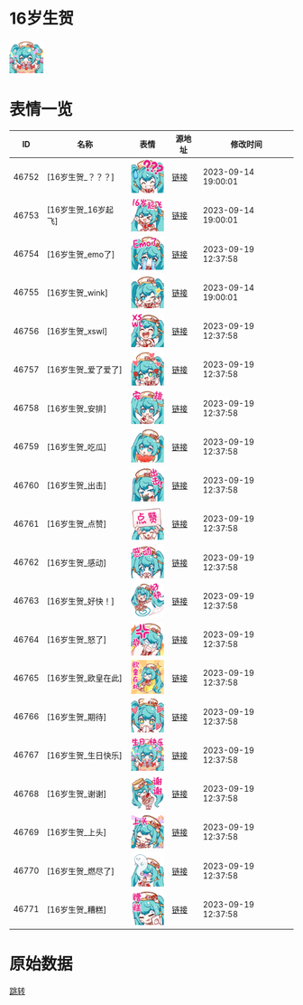 # 16岁生贺

<img src="./cover.png" height="60" alt="cover" />

# 表情一览

|ID|名称|表情|源地址|修改时间|
|----|----|----|----|----|
|46752|[16岁生贺_？？？]|<img src="./pic/046752_%5B16岁生贺_？？？%5D.png" height="60" alt="？？？"/>|[链接](https://i0.hdslb.com/bfs/emote/dc01d262a494c51d2a7b2b59af1fd59667685fc6.png)|2023-09-14 19:00:01|
|46753|[16岁生贺_16岁起飞]|<img src="./pic/046753_%5B16岁生贺_16岁起飞%5D.png" height="60" alt="16岁起飞"/>|[链接](https://i0.hdslb.com/bfs/emote/71cc3a8b05ce3c65c4afe10743cc78c9ffe9fee9.png)|2023-09-14 19:00:01|
|46754|[16岁生贺_emo了]|<img src="./pic/046754_%5B16岁生贺_emo了%5D.png" height="60" alt="emo了"/>|[链接](https://i0.hdslb.com/bfs/emote/96f6e10b218ee3c530217f0b1096f01b5495c139.png)|2023-09-19 12:37:58|
|46755|[16岁生贺_wink]|<img src="./pic/046755_%5B16岁生贺_wink%5D.png" height="60" alt="wink"/>|[链接](https://i0.hdslb.com/bfs/emote/5f8ec58d78b8644810f9a9ea52a749cfdc4dc8c2.png)|2023-09-14 19:00:01|
|46756|[16岁生贺_xswl]|<img src="./pic/046756_%5B16岁生贺_xswl%5D.png" height="60" alt="xswl"/>|[链接](https://i0.hdslb.com/bfs/emote/215692cc1d7608f9c4770826e09b5df63e91da31.png)|2023-09-19 12:37:58|
|46757|[16岁生贺_爱了爱了]|<img src="./pic/046757_%5B16岁生贺_爱了爱了%5D.png" height="60" alt="爱了爱了"/>|[链接](https://i0.hdslb.com/bfs/emote/e76e7ff8395eaa6c150a8f4fffa1db8cef6ed18f.png)|2023-09-19 12:37:58|
|46758|[16岁生贺_安排]|<img src="./pic/046758_%5B16岁生贺_安排%5D.png" height="60" alt="安排"/>|[链接](https://i0.hdslb.com/bfs/emote/b8a839c3e745c7cb8ddb7b0c692caad905ffe408.png)|2023-09-19 12:37:58|
|46759|[16岁生贺_吃瓜]|<img src="./pic/046759_%5B16岁生贺_吃瓜%5D.png" height="60" alt="吃瓜"/>|[链接](https://i0.hdslb.com/bfs/emote/db00422ca9d395bd4841d98c1f5e8fc7cd8cc1d0.png)|2023-09-19 12:37:58|
|46760|[16岁生贺_出击]|<img src="./pic/046760_%5B16岁生贺_出击%5D.png" height="60" alt="出击"/>|[链接](https://i0.hdslb.com/bfs/emote/3255172f759b695a68c46326204537c43b521fb4.png)|2023-09-19 12:37:58|
|46761|[16岁生贺_点赞]|<img src="./pic/046761_%5B16岁生贺_点赞%5D.png" height="60" alt="点赞"/>|[链接](https://i0.hdslb.com/bfs/emote/5457cf72722aae625fee8307a0f506b8e25136db.png)|2023-09-19 12:37:58|
|46762|[16岁生贺_感动]|<img src="./pic/046762_%5B16岁生贺_感动%5D.png" height="60" alt="感动"/>|[链接](https://i0.hdslb.com/bfs/emote/3354816d44f736b99e55cce1cbb6ed0594988371.png)|2023-09-19 12:37:58|
|46763|[16岁生贺_好快！]|<img src="./pic/046763_%5B16岁生贺_好快！%5D.png" height="60" alt="好快！"/>|[链接](https://i0.hdslb.com/bfs/emote/39fec25178e84fc6f198d95a81b5e8f576f0a768.png)|2023-09-19 12:37:58|
|46764|[16岁生贺_怒了]|<img src="./pic/046764_%5B16岁生贺_怒了%5D.png" height="60" alt="怒了"/>|[链接](https://i0.hdslb.com/bfs/emote/7557c93586fd67043cdacbea009356c6c957d696.png)|2023-09-19 12:37:58|
|46765|[16岁生贺_欧皇在此]|<img src="./pic/046765_%5B16岁生贺_欧皇在此%5D.png" height="60" alt="欧皇在此"/>|[链接](https://i0.hdslb.com/bfs/emote/a2d072ff5b494fc9b38588c844f33b75696d1169.png)|2023-09-19 12:37:58|
|46766|[16岁生贺_期待]|<img src="./pic/046766_%5B16岁生贺_期待%5D.png" height="60" alt="期待"/>|[链接](https://i0.hdslb.com/bfs/emote/88e03924673d33b757b22d6bb59165b608608ef2.png)|2023-09-19 12:37:58|
|46767|[16岁生贺_生日快乐]|<img src="./pic/046767_%5B16岁生贺_生日快乐%5D.png" height="60" alt="生日快乐"/>|[链接](https://i0.hdslb.com/bfs/emote/d1d11b5b6a19cf3801dc51fd3d77624a56d45074.png)|2023-09-19 12:37:58|
|46768|[16岁生贺_谢谢]|<img src="./pic/046768_%5B16岁生贺_谢谢%5D.png" height="60" alt="谢谢"/>|[链接](https://i0.hdslb.com/bfs/emote/6efceaafe1d1db75dd3d4bcf6be4db324d80d3ba.png)|2023-09-19 12:37:58|
|46769|[16岁生贺_上头]|<img src="./pic/046769_%5B16岁生贺_上头%5D.png" height="60" alt="上头"/>|[链接](https://i0.hdslb.com/bfs/emote/9eb5e9ff62b12c867dac754726567dc4c9b8781a.png)|2023-09-19 12:37:58|
|46770|[16岁生贺_燃尽了]|<img src="./pic/046770_%5B16岁生贺_燃尽了%5D.png" height="60" alt="燃尽了"/>|[链接](https://i0.hdslb.com/bfs/emote/e18a6c83317897a9909ad2b9a2692a394c311869.png)|2023-09-19 12:37:58|
|46771|[16岁生贺_糟糕]|<img src="./pic/046771_%5B16岁生贺_糟糕%5D.png" height="60" alt="糟糕"/>|[链接](https://i0.hdslb.com/bfs/emote/b0a18218a16ab6ea4d5d2481b6007ae91dbb5638.png)|2023-09-19 12:37:58|

# 原始数据

[跳转](./raw.json)

